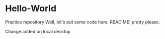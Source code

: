 # Hello-World
Practice repository
Well, let's put some code here. READ ME! pretty please.

Change added on local desktop
